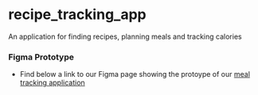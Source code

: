 # recipe_tracking_app
An application for finding recipes, planning meals and tracking calories


### Figma Prototype
- Find below a link to our Figma page showing the protoype of our [meal tracking application](https://www.figma.com/proto/7KOyWAlFIrenix0YQnFt5u/Meal-Tracking-Application?node-id=0-1&t=K8AwrMp5wanz15KT-1)
